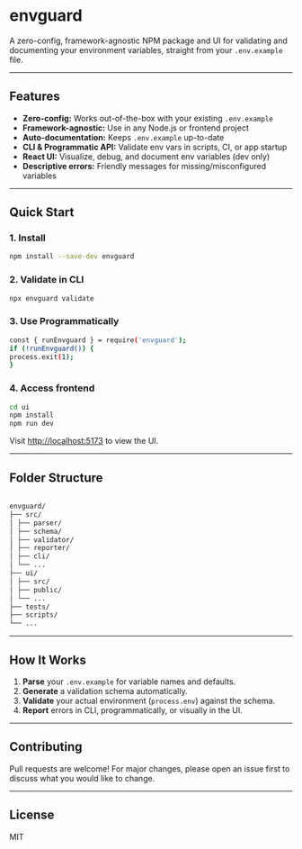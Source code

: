 # envguard

A zero-config, framework-agnostic NPM package and UI for validating and documenting your environment variables, straight from your `.env.example` file.

---

## Features

- **Zero-config:** Works out-of-the-box with your existing `.env.example`
- **Framework-agnostic:** Use in any Node.js or frontend project
- **Auto-documentation:** Keeps `.env.example` up-to-date
- **CLI & Programmatic API:** Validate env vars in scripts, CI, or app startup
- **React UI:** Visualize, debug, and document env variables (dev only)
- **Descriptive errors:** Friendly messages for missing/misconfigured variables

---

## Quick Start

### 1. Install

```bash
npm install --save-dev envguard
```
### 2. Validate in CLI

```bash
npx envguard validate
```


### 3. Use Programmatically

```bash
const { runEnvguard } = require('envguard');
if (!runEnvguard()) {
process.exit(1);
}
```

### 4. Access frontend

```bash
cd ui
npm install
npm run dev
```

Visit [http://localhost:5173](http://localhost:5173) to view the UI.

---

## Folder Structure

```bash

envguard/
├── src/
│ ├── parser/
│ ├── schema/
│ ├── validator/
│ ├── reporter/
│ ├── cli/
│ └── ...
├── ui/
│ ├── src/
│ ├── public/
│ └── ...
├── tests/
├── scripts/
└── ...

```


---

## How It Works

1. **Parse** your `.env.example` for variable names and defaults.
2. **Generate** a validation schema automatically.
3. **Validate** your actual environment (`process.env`) against the schema.
4. **Report** errors in CLI, programmatically, or visually in the UI.

---

## Contributing

Pull requests are welcome! For major changes, please open an issue first to discuss what you would like to change.

---

## License

MIT


























